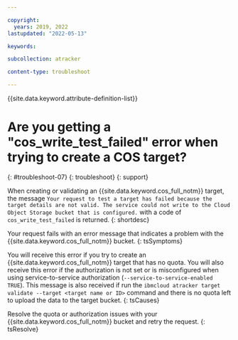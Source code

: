 ```yaml
---

copyright:
  years: 2019, 2022
lastupdated: "2022-05-13"

keywords: 

subcollection: atracker

content-type: troubleshoot

---
```


{{site.data.keyword.attribute-definition-list}}

# Are you getting a "cos_write_test_failed" error when trying to create a COS target?
{: #troubleshoot-07}
{: troubleshoot}
{: support}

When creating or validating an {{site.data.keyword.cos_full_notm}} target, the message `Your request to test a target has failed because the target details are not valid. The service could not write to the Cloud Object Storage bucket that is configured.` with a code of `cos_write_test_failed` is returned.
{: shortdesc}



Your request fails with an error message that indicates a problem with the {{site.data.keyword.cos_full_notm}} bucket.
{: tsSymptoms}

You will receive this error if you try to create an {{site.data.keyword.cos_full_notm}} target that has no quota.  You will also receive this error if the authorization is not set or is misconfigured when using service-to-service authorization (`--service-to-service-enabled TRUE`). This message is also received if run the `ibmcloud atracker target validate --target <target name or ID>` command and there is no quota left to upload the data to the target bucket.
{: tsCauses}

Resolve the quota or authorization issues with your {{site.data.keyword.cos_full_notm}} bucket and retry the request.
{: tsResolve}


